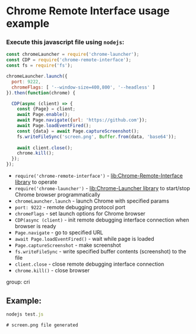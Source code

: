 # Chrome Remote Interface usage example

### Execute this javascript file using `nodejs`:

```js
const chromeLauncher = require('chrome-launcher');
const CDP = require('chrome-remote-interface');
const fs = require('fs');

chromeLauncher.launch({
  port: 9222,
  chromeFlags: [ '--window-size=400,800', '--headless' ]
}).then(function(chrome) {

  CDP(async (client) => {
    const {Page} = client;
    await Page.enable();
    await Page.navigate({url: 'https://github.com'});
    await Page.loadEventFired();
    const {data} = await Page.captureScreenshot();
    fs.writeFileSync('screen.png', Buffer.from(data, 'base64'));
    
    await client.close();
    chrome.kill();
  });
});
```

- `require('chrome-remote-interface')` - [lib:Chrome-Remote-Interface library](/chrome-headless/how-to-install-chrome-remote-interface) to operate
- `require('chrome-launcher')` - [lib:Chrome-Launcher library](/chrome-headless/how-to-install-chrome-launcher-library) to start/stop Chrome browser programmatically
- `chromeLauncher.launch` - launch Chrome with specified params
- `port: 9222` - remote debugging protocol port
- `chromeFlags` - set launch options for Chrome browser
- `CDP(async (client)` - init remote debugging interface connection when browser is ready
- `Page.navigate` - go to specified URL
- `await Page.loadEventFired()` - wait while page is loaded
- `Page.captureScreenshot` - make screenshot
- `fs.writeFileSync` - write specified buffer contents (screenshot) to the file
- `client.close` - close remote debugging interface connection
- `chrome.kill()` - close browser

group: cri

## Example: 
```js
nodejs test.js
```
```
# screen.png file generated
```

